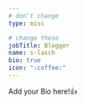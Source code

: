```yaml
---
# don't change
type: misc

# change these
jobTitle: Blogger
name: s-lasch
bio: true
icon: ":coffee:"
---
```


Add your Bio here!:+1:
